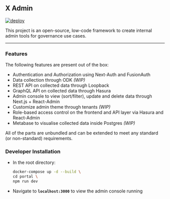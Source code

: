 ## X Admin

[![deploy](https://github.com/Samagra-Development/device-donation/actions/workflows/deploy.yml/badge.svg)](https://github.com/Samagra-Development/device-donation/actions/workflows/deploy.yml)

This project is an open-source, low-code framework to create internal admin tools for governance use cases. 

---

### Features

The following features are present out of the box:
- Authentication and Authorization using Next-Auth and FusionAuth
- Data collection through ODK *(WIP)*
- REST API on collected data through Loopback
- GraphQL API on collected data through Hasura
- Admin console to view (sort/filter), update and delete data through Next.js + React-Admin
- Customize admin theme through tenants *(WIP)*
- Role-based access control on the frontend and API layer via Hasura and React-Admin
- Metabase to visualise collected data inside Postgres *(WIP)*

All of the parts are unbundled and can be extended to meet any standard (or non-standard) requirements.

### Developer Installation

- In the root directory:
    ```bash 
    docker-compose up -d --build \
    cd portal \
    npm run dev
    ```
- Navigate to **`localhost:3000`** to view the admin console running
